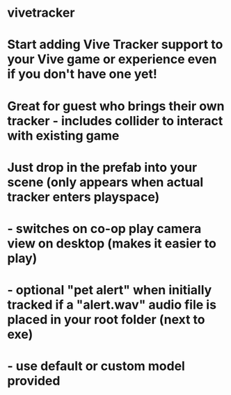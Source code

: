 # vivetracker
#
# Start adding Vive Tracker support to your Vive game or experience even if you don't have one yet!
# Great for guest who brings their own tracker - includes collider to interact with existing game
#
# Just drop in the prefab into your scene (only appears when actual tracker enters playspace)
#
# - switches on co-op play camera view on desktop (makes it easier to play)
# - optional "pet alert" when initially tracked if a "alert.wav" audio file is placed in your root folder (next to exe)
# - use default or custom model provided
# 
